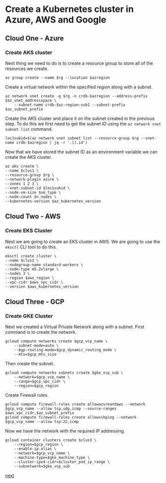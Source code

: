 # Create a Kubernetes cluster in Azure, AWS and Google

## Cloud One - Azure

### Create AKS cluster

Next thing we need to do is to create a resource group to store all of the resources we create.
```
az group create --name $rg --location $azregion
```

Create a virtual network within the specified region along with a subnet.
```
az network vnet create -g $rg -n crdb-$azregion --address-prefix $az_vnet_addressspace \
    --subnet-name crdb-$az-region-sub1 --subnet-prefix $az_subnet_prefix
```

Create the AKS cluster and place it on the subnet created in the previous step. To do this we first need to get the subnet ID using the `az network vnet subnet list` command.
```
loc1subid=$(az network vnet subnet list --resource-group $rg --vnet-name crdb-$azregion | jq -r '.[].id')
```

Now that we have stored the subnet ID as an environment variable we can create the AKS cluster.
```
az aks create \
--name $clus1 \
--resource-group $rg \
--network-plugin azure \
--zones 1 2 3 \
--vnet-subnet-id $loc1subid \
--node-vm-size $vm_type \
--node-count $n_nodes \
--kubernetes-version $az_kubernetes_version
```
## Cloud Two - AWS

### Create EKS Cluster

Next we are going to create an EKS cluster in AWS. We are going to use the `eksctl` CLI tool to do this.
```
eksctl create cluster \
--name $clus2 \
--nodegroup-name standard-workers \
--node-type m5.2xlarge \
--nodes 3 \
--region $aws_region \
--vpc-cidr $aws_vpc_cidr \
--version $aws_kubernetes_version
```

## Cloud Three - GCP

### Create GKE Cluster

Next we created a Virtual Private Network along with a subnet. First command is to create the network.
```
gcloud compute networks create $gcp_vcp_name \
    --subnet-mode=auto \
    --bgp-routing-mode=$gcp_dynamic_routing_mode \
    --mtu=$gcp_mtu_size
```

Then create the subnet.
```
gcloud compute networks subnets create $gke_vcp_sub \
    --network=$gcp_vcp_name \
    --range=$gcp_vpc_cidr \
    --region=$gcp_region
```

Create Firewall rules.
```
gcloud compute firewall-rules create allowazureandaws --network $gcp_vcp_name --allow tcp,udp,icmp --source-ranges $aws_vpc_cidr,$az_subnet_prefix
gcloud compute firewall-rules create allowsshping --network $gcp_vcp_name --allow tcp:22,icmp
```

Now we have the network with the required IP addressing.
```
gcloud container clusters create $clus3 \
    --region=$gcp_region \
    --enable-ip-alias \
    --network=$gcp_vcp_name \
    --machine-type=$gke_machine_type \
    --cluster-ipv4-cidr=$cluster_pod_ip_range \
    --subnetwork=$gke_vcp_sub
```

[next](2-create-vpn-devices.md)